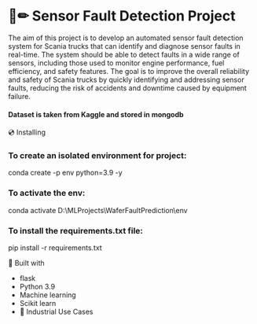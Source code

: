 # 📄✏ Sensor Fault Detection Project
The aim of this project is to develop an automated sensor fault detection system for Scania trucks that can identify and diagnose sensor faults in real-time. The system should be able to detect faults in a wide range of sensors, including those used to monitor engine performance, fuel efficiency, and safety features. The goal is to improve the overall reliability and safety of Scania trucks by quickly identifying and addressing sensor faults, reducing the risk of accidents and downtime caused by equipment failure.

#### Dataset is taken from Kaggle and stored in mongodb


💿 Installing
### To create an isolated environment for project:
conda create -p env python=3.9 -y

### To activate the env:
conda activate D:\MLProjects\WaferFaultPrediction\env

### To install the requirements.txt file:
pip install -r requirements.txt



🔧 Built with
- flask
- Python 3.9
- Machine learning
- Scikit learn
- 🏦 Industrial Use Cases

